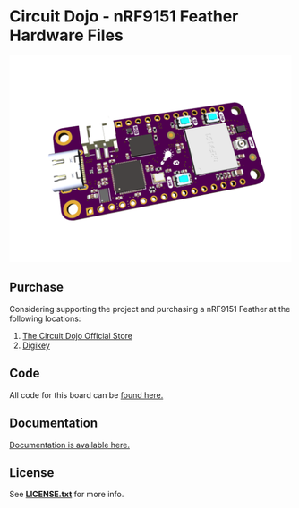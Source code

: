 # Circuit Dojo - nRF9151 Feather Hardware Files

![nRF9151 Feather](img/nRF9151_Feather.png)

## Purchase

Considering supporting the project and purchasing a nRF9151 Feather at the following locations:

1. [The Circuit Dojo Official Store](https://www.circuitdojo.com/products/nrf9151-feather)
2. [Digikey](https://www.digikey.com/en/products/detail/circuit-dojo/PASSY-NRF9151-FEATHER/26580618)

## Code

All code for this board can be [found here.](https://github.com/circuitdojo/nRF9160-feather-examples-and-drivers/tree/v2.7.x)

## Documentation

[Documentation is available here.](https://docs.circuitdojo.com)

## License

See [**LICENSE.txt**](License.txt) for more info.